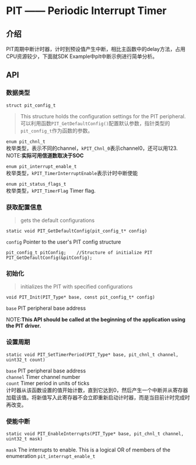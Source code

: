 # PIT —— Periodic Interrupt Timer
## 介绍
PIT周期中断计时器，计时到预设值产生中断，相比主函数中的delay方法，占用CPU资源较少，下面就SDK Example中plt中断示例进行简单分析。  

## API
### 数据类型
`struct pit_config_t`  
> This structure holds the configuration settings for the PIT peripheral.   
可以利用函数`PIT_GetDefaultConfig()`配置默认参数，指针类型的`pit_config_t`作为函数的参数。  

`enum pit_chnl_t`  
枚举类型，表示不同的channel，`kPIT_Chnl_0`表示channel0，还可以用123.  
NOTE:**实际可用信道数取决于SOC**  

`enum pit_interrupt_enable_t`  
枚举类型，`kPIT_TimerInterruptEnable`表示计时中断使能

`enum pit_status_flags_t`  
枚举类型，`kPIT_TimerFlag` Timer flag.  

### 获取配置信息
> gets the default configurations

```
static void PIT_GetDefaultConfig(pit_config_t* config)
```
`config`	Pointer to the user's PIT config structure

```
pit_config_t pitConfig;    //Structure of initialize PIT
PIT_GetDefaultConfig(&pitConfig);
```

### 初始化
> initializes the PIT with specified configurations


```
void PIT_Init(PIT_Type* base, const pit_config_t* config)
```
`base`	PIT peripheral base address

NOTE:**This API should be called at the beginning of the application using the PIT driver.**

### 设置周期
```
static void PIT_SetTimerPeriod(PIT_Type* base, pit_chnl_t channel, uint32_t count)
```  
`base` PIT peripheral base address  
`channel` Timer channel number  
`count` Timer period in units of ticks  
计时器从该函数设置的值开始计数，直到它达到0，然后产生一个中断并从寄存器加载该值。将新值写入此寄存器不会立即重新启动计时器，而是当目前计时完成时再改变。

### 使能中断
```
static void PIT_EnableInterrupts(PIT_Type* base, pit_chnl_t channel, uint32_t mask)
```  
`mask` The interrupts to enable. This is a logical OR of members of the enumeration `pit_interrupt_enable_t`
